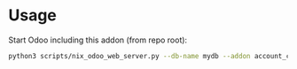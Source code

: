 # Usage

Start Odoo including this addon (from repo root):

```bash
python3 scripts/nix_odoo_web_server.py --db-name mydb --addon account_cutoff_base
```
